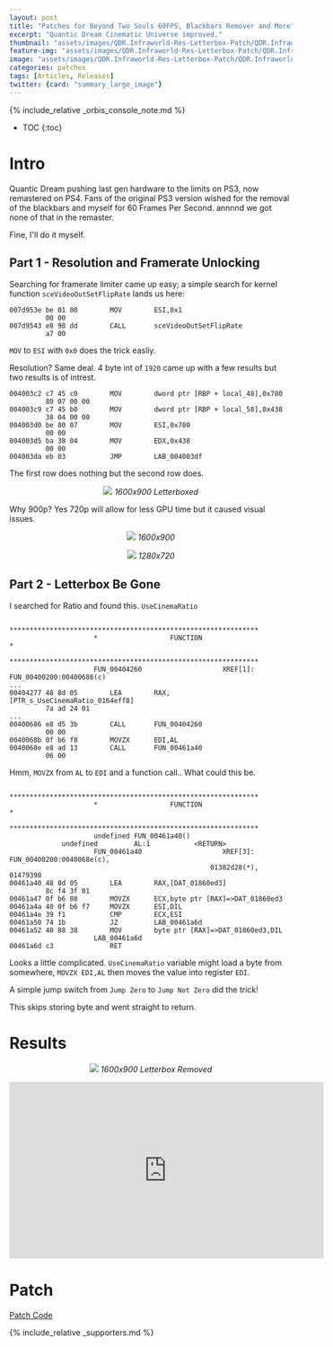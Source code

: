 ```yaml
---
layout: post
title: "Patches for Beyond Two Souls 60FPS, Blackbars Remover and More"
excerpt: "Quantic Dream Cinematic Universe improved."
thumbnail: "assets/images/QDR.Infraworld-Res-Letterbox-Patch/QDR.Infraworld.png"
feature-img: "assets/images/QDR.Infraworld-Res-Letterbox-Patch/QDR.Infraworld.png"
image: "assets/images/QDR.Infraworld-Res-Letterbox-Patch/QDR.Infraworld.png"
categories: patches
tags: [Articles, Releases]
twitter: {card: "summary_large_image"}
---
```


{% include_relative _orbis_console_note.md %}

* TOC
{:toc}

# Intro

Quantic Dream pushing last gen hardware to the limits on PS3, now remastered on PS4. Fans of the original PS3 version wished for the removal of the blackbars and myself for 60 Frames Per Second. annnnd we got none of that in the remaster.

Fine, I'll do it myself.

## Part 1 - Resolution and Framerate Unlocking

Searching for framerate limiter came up easy; a simple search for kernel function `sceVideoOutSetFlipRate` lands us here:

```
007d953e be 01 00        MOV        ESI,0x1
         00 00
007d9543 e8 98 dd        CALL       sceVideoOutSetFlipRate
         a7 00
```

`MOV` to `ESI` with `0x0` does the trick easliy.

Resolution? Same deal. 4 byte int of `1920` came up with a few results but two results is of intrest.

```
004003c2 c7 45 c0        MOV        dword ptr [RBP + local_48],0x780
         80 07 00 00
004003c9 c7 45 b0        MOV        dword ptr [RBP + local_58],0x438
         38 04 00 00
004003d0 be 80 07        MOV        ESI,0x780
         00 00
004003d5 ba 38 04        MOV        EDX,0x438
         00 00
004003da eb 03           JMP        LAB_004003df
```

The first row does nothing but the second row does.

<p align="center">
<img src="{% link assets/images/QDR.Infraworld-Res-Letterbox-Patch/QDR.Infraworld.Res.0.png %}">
<em>1600x900 Letterboxed</em>
</p>

Why 900p? Yes 720p will allow for less GPU time but it caused visual issues.

<p align="center">
<img src="{% link assets/images/QDR.Infraworld-Res-Letterbox-Patch/QDR.Infraworld.Res.2.png %}">
<em>1600x900</em>
</p>

<p align="center">
<img src="{% link assets/images/QDR.Infraworld-Res-Letterbox-Patch/QDR.Infraworld.Res.3.png %}">
<em>1280x720</em>
</p>

## Part 2 - Letterbox Be Gone

I searched for Ratio and found this. `UseCinemaRatio`

```
                     **************************************************************
                     *                  FUNCTION                                  *
                     **************************************************************
                     FUN_00404260                    XREF[1]:     FUN_00400200:00400686(c)
...
00404277 48 8d 05        LEA        RAX,[PTR_s_UseCinemaRatio_0164eff8]
         7a ad 24 01
...
00400686 e8 d5 3b        CALL       FUN_00404260
         00 00
0040068b 0f b6 f8        MOVZX      EDI,AL
0040068e e8 ad 13        CALL       FUN_00461a40
         06 00
```

Hmm, `MOVZX` from `AL` to `EDI` and a function call.. What could this be.

```
                     **************************************************************
                     *                  FUNCTION                                  *
                     **************************************************************
                     undefined FUN_00461a40()
             undefined         AL:1           <RETURN>
                     FUN_00461a40                    XREF[3]:     FUN_00400200:0040068e(c), 
                                                  01382d28(*), 01479398  
00461a40 48 8d 05        LEA        RAX,[DAT_01860ed3]
         8c f4 3f 01
00461a47 0f b6 08        MOVZX      ECX,byte ptr [RAX]=>DAT_01860ed3
00461a4a 40 0f b6 f7     MOVZX      ESI,DIL
00461a4e 39 f1           CMP        ECX,ESI
00461a50 74 1b           JZ         LAB_00461a6d
00461a52 40 88 38        MOV        byte ptr [RAX]=>DAT_01860ed3,DIL
                     LAB_00461a6d
00461a6d c3              RET
```

Looks a little complicated. `UseCinemaRatio` variable might load a byte from somewhere, `MOVZX EDI,AL` then moves the value into register `EDI`.

A simple jump switch from `Jump Zero` to `Jump Not Zero` did the trick!

This skips storing byte and went straight to return.

# Results

<p align="center">
<img src="{% link assets/images/QDR.Infraworld-Res-Letterbox-Patch/QDR.Infraworld.Res.1.png %}">
<em>1600x900 Letterbox Removed</em>
</p>

<div align="center" class="video-container">
<iframe width="560" height="315" src="https://www.youtube.com/embed/CVIpLNH454o" title="YouTube video player" frameborder="0" allow="accelerometer; autoplay; clipboard-write; encrypted-media; gyroscope; picture-in-picture" allowfullscreen></iframe>
</div>

# Patch

<a href="https://github.com/illusion0001/illusion0001.github.io/blob/main/_patches/QDR.Infraworld-Orbis.md" class="button" role="button"><i class='fas fa-download'></i> Patch Code</a>

{% include_relative _supporters.md %}
